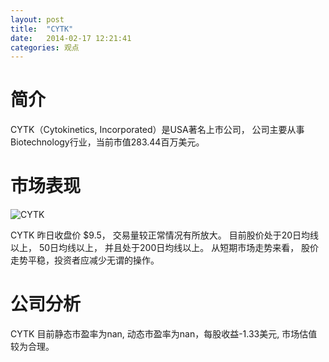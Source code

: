 ```yaml
---
layout: post
title:  "CYTK"
date:   2014-02-17 12:21:41
categories: 观点
---
```


# 简介
CYTK（Cytokinetics, Incorporated）是USA著名上市公司，
公司主要从事Biotechnology行业，当前市值283.44百万美元。

# 市场表现

![CYTK](http://finviz.com/chart.ashx?t=CYTK&ty=c&ta=1&p=d&s=l)

CYTK 昨日收盘价 $9.5，
交易量较正常情况有所放大。
目前股价处于20日均线以上，
50日均线以上，
并且处于200日均线以上。
从短期市场走势来看，
股价走势平稳，投资者应减少无谓的操作。

# 公司分析
CYTK 目前静态市盈率为nan, 动态市盈率为nan，每股收益-1.33美元,
市场估值较为合理。
